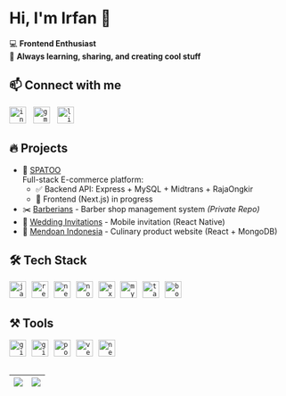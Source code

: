 # Hi, I'm Irfan 👋

💻 **Frontend Enthusiast**  
🎯 **Always learning, sharing, and creating cool stuff**

## 📫 Connect with me
<a href="https://www.instagram.com/irfnndien" target="_blank" style="text-decoration:none">
  <code><img src="https://upload.wikimedia.org/wikipedia/commons/a/a5/Instagram_icon.png" height="30" alt="instagram logo" /></code>
  <img width="5" />
</a>
<a href="mailto:muhammadirfannudien@gmail.com" target="_blank" style="text-decoration:none">
  <code><img src="https://cdn.jsdelivr.net/gh/devicons/devicon/icons/google/google-original.svg" height="30" alt="gmail logo" /></code>
  <img width="5" />
</a>
<a href="https://www.linkedin.com/in/irfannudien" target="_blank" style="text-decoration:none">
  <code><img src="https://cdn.jsdelivr.net/gh/devicons/devicon/icons/linkedin/linkedin-original.svg" height="30" alt="linkedin logo" /></code>
  <img width="5" />
</a>

## 🔥 Projects
- 🛒 [SPATOO](https://github.com/irfannudien/api-shoe)  
  Full-stack E-commerce platform:  
  - ✅ Backend API: Express + MySQL + Midtrans + RajaOngkir
  - 🚧 Frontend (Next.js) in progress
- ✂️ [Barberians](#) - Barber shop management system *(Private Repo)*
- 📱 [Wedding Invitations](https://github.com/irfannudien/wedding-invitation) - Mobile invitation (React Native)  
- 🥟 [Mendoan Indonesia](https://github.com/irfannudien/Platina) - Culinary product website (React + MongoDB)

## 🛠 Tech Stack
<code><img src="https://cdn.jsdelivr.net/gh/devicons/devicon/icons/javascript/javascript-original.svg" height="30" alt="javascript logo" /></code>
<img width="2"/>
<code><img src="https://cdn.jsdelivr.net/gh/devicons/devicon/icons/react/react-original.svg" height="30" alt="react logo" /></code>
<img width="2"/>
<code><img src="https://cdn.jsdelivr.net/gh/devicons/devicon/icons/nextjs/nextjs-original.svg" height="30" alt="nextjs logo" /></code>
<img width="2"/>
<code><img src="https://cdn.jsdelivr.net/gh/devicons/devicon/icons/nodejs/nodejs-original.svg" height="30" alt="nodejs logo" /></code>
<img width="2"/>
<code><img src="https://cdn.jsdelivr.net/gh/devicons/devicon/icons/express/express-original.svg" height="30" alt="express logo" /></code>
<img width="2"/>
<code><img src="https://cdn.jsdelivr.net/gh/devicons/devicon/icons/mysql/mysql-original.svg" height="30" alt="mysql logo" /></code>
<img width="2"/>
<code><img src="https://cdn.jsdelivr.net/gh/devicons/devicon/icons/tailwindcss/tailwindcss-original.svg" height="30" alt="tailwindcss logo" /></code>
<img width="2"/>
<code><img src="https://cdn.jsdelivr.net/gh/devicons/devicon/icons/bootstrap/bootstrap-original.svg" height="30" alt="bootstrap logo" /></code>


## ⚒ Tools
<code><img src="https://cdn.jsdelivr.net/gh/devicons/devicon/icons/git/git-original.svg" height="30" alt="git logo" /></code>
<img width="2"/>
<code><img src="https://cdn.jsdelivr.net/gh/devicons/devicon/icons/github/github-original.svg" height="30" alt="github logo" /></code>
<img width="2"/>
<code><img src="https://cdn.jsdelivr.net/gh/devicons/devicon/icons/postman/postman-original.svg" height="30" alt="postman logo" /></code>
<img width="2"/>
<code><img src="https://cdn.jsdelivr.net/gh/devicons/devicon/icons/vercel/vercel-original.svg" height="30" alt="vercel logo" /></code>
<img width="2"/>
<code><img src="https://cdn.jsdelivr.net/gh/devicons/devicon/icons/netlify/netlify-original.svg" height="30" alt="netlify logo" /></code>

##
| <img align="center" src="http://github-readme-streak-stats.herokuapp.com?user=irfannudien&theme=gruvbox" /> | <img align="center" src="https://github-readme-stats.vercel.app/api/top-langs/?username=irfannudien&layout=compact&theme=gruvbox&hide_border=true" /> |
| ------------- | ------------- |

